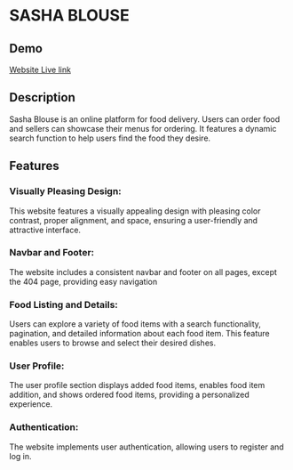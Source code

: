 # SASHA BLOUSE



## Demo
[Website Live link](https://sasha-blouse.web.app/)

## Description
Sasha Blouse is an online platform for food delivery. Users can order food and sellers can showcase their menus for ordering. It features a dynamic search function to help users find the food they desire.

## Features
### Visually Pleasing Design:
This website features a visually appealing design with pleasing color contrast, proper alignment, and space, ensuring a user-friendly and attractive interface.


### Navbar and Footer: 
The website includes a consistent navbar and footer on all pages, except the 404 page, providing easy navigation 

### Food Listing and Details:
Users can explore a variety of food items with a search functionality, pagination, and detailed information about each food item. This feature enables users to browse and select their desired dishes.

### User Profile: 
The user profile section displays added food items, enables food item addition, and shows ordered food items, providing a personalized experience.

### Authentication: 
The website implements user authentication, allowing users to register and log in.
